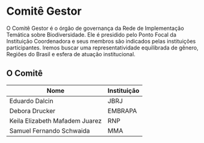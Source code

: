 # Comitê Gestor

O Comitê Gestor é o órgão de governança da Rede de Implementação Temática sobre Biodiversidade. Ele é presidido pelo Ponto Focal da Instituição Coordenadora e seus membros são indicados pelas instituições participantes. Iremos buscar uma representatividade equilibrada de gênero, Regiões do Brasil e esfera de atuação institucional.

## O Comitê
| Nome | Instituição |
|---|---|
| Eduardo Dalcin | JBRJ |
| Debora Drucker | EMBRAPA |
| Keila Elizabeth Mafadem Juarez | RNP |
| Samuel Fernando Schwaida | MMA |

